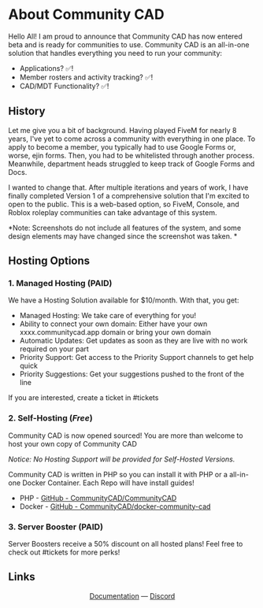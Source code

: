 # About Community CAD

Hello All! I am proud to announce that Community CAD has now entered beta and is ready for communities to use. Community CAD is an all-in-one solution that handles everything you need to run your community:

- Applications? :white_check_mark:!
- Member rosters and activity tracking? :white_check_mark:!
- CAD/MDT Functionality? :white_check_mark:!

## History

Let me give you a bit of background. Having played FiveM for nearly 8 years, I've yet to come across a community with everything in one place. To apply to become a member, you typically had to use Google Forms or, worse, ejin forms. Then, you had to be whitelisted through another process. Meanwhile, department heads struggled to keep track of Google Forms and Docs.

I wanted to change that. After multiple iterations and years of work, I have finally completed Version 1 of a comprehensive solution that I'm excited to open to the public.  This is a web-based option, so FiveM, Console, and Roblox roleplay communities can take advantage of this system. 

*Note: Screenshots do not include all features of the system, and some design elements may have changed since the screenshot was taken. *

## Hosting Options

### 1. Managed Hosting (PAID)

We have a Hosting Solution available for $10/month. With that, you get:

- Managed Hosting: We take care of everything for you!
- Ability to connect your own domain: Either have your own xxxx.communitycad.app domain or bring your own domain
- Automatic Updates: Get updates as soon as they are live with no work required on your part
- Priority Support: Get access to the Priority Support channels to get help quick
- Priority Suggestions: Get your suggestions pushed to the front of the line

If you are interested, create a ticket in #tickets

### 2. Self-Hosting (*Free*)

Community CAD is now opened sourced! You are more than welcome to host your own copy of Community CAD

*Notice: No Hosting Support will be provided for Self-Hosted Versions.*

Community CAD is written in PHP so you can install it with PHP or a all-in-one Docker Container. Each Repo will have install guides!

- PHP - [GitHub - CommunityCAD/CommunityCAD](<https://github.com/CommunityCAD/CommunityCAD>)
- Docker - [GitHub - CommunityCAD/docker-community-cad](<https://github.com/CommunityCAD/docker-community-cad>)

### 3. Server Booster (PAID)

Server Boosters receive a 50% discount on all hosted plans! Feel free to check out #tickets for more perks!

## Links
<div align="center">
  <a href="https://communitycad.app/docs/getting_started/home">Documentation</a> —
  <a href="https://discord.gg/tmZWX7q2yZ">Discord</a>
</div>
